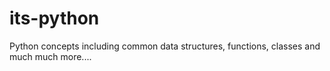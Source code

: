 # its-python
Python concepts including common data structures, functions, classes and much much more....
